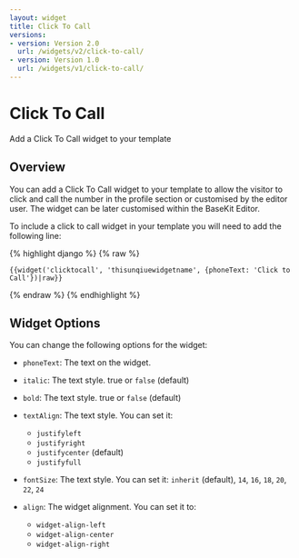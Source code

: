 ```yaml
---
layout: widget
title: Click To Call
versions:
- version: Version 2.0
  url: /widgets/v2/click-to-call/
- version: Version 1.0
  url: /widgets/v1/click-to-call/
---
```


# Click To Call

Add a Click To Call widget to your template


## Overview
You can add a Click To Call widget to your template to allow the visitor to click and call the number in the profile section or customised by the editor user. The widget can be later customised within the BaseKit Editor.

To include a click to call widget in your template you will need to add the following line:

{% highlight django %}
{% raw %}

	{{widget('clicktocall', 'thisunqiuewidgetname', {phoneText: 'Click to Call'})|raw}}

{% endraw %}
{% endhighlight %}

## Widget Options
You can change the following options for the widget:

* ```phoneText```: The text on the widget.

* ```italic```: The text style. true or ```false``` (default)

* ```bold```: The text style. true or ```false``` (default)

* ```textAlign```: The text style. You can set it:

  * ```justifyleft```
  * ```justifyright```
  * ```justifycenter``` (default)
  * ```justifyfull```

* ```fontSize```: The text style. You can set it: 
```inherit``` (default), ```14```, ```16```, ```18```, ```20```, ```22```, ```24```

* ```align```: The widget alignment. You can set it to:

  * ```widget-align-left```
  * ```widget-align-center```
  * ```widget-align-right```
